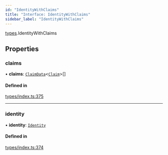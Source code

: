 ```yaml
---
id: "IdentityWithClaims"
title: "Interface: IdentityWithClaims"
sidebar_label: "IdentityWithClaims"
---
```


[types](../../../modules/Types/Types.md).IdentityWithClaims

## Properties

### claims

• **claims**: [`ClaimData`](../ClaimData/ClaimData.md)<[`Claim`](../../../modules/Types/Types.md#claim)\>[]

#### Defined in

[types/index.ts:375](https://github.com/PolymeshAssociation/polymesh-sdk/blob/95e180d2/src/types/index.ts#L375)

___

### identity

• **identity**: [`Identity`](../../../classes/API/Entities/Identity/Identity.md)

#### Defined in

[types/index.ts:374](https://github.com/PolymeshAssociation/polymesh-sdk/blob/95e180d2/src/types/index.ts#L374)
